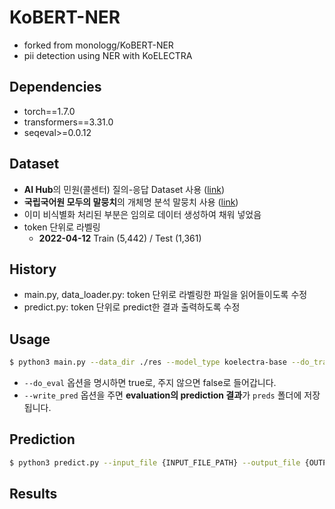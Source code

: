# KoBERT-NER

- forked from monologg/KoBERT-NER
- pii detection using NER with KoELECTRA

## Dependencies

- torch==1.7.0
- transformers==3.31.0
- seqeval>=0.0.12

## Dataset

- **AI Hub**의 민원(콜센터) 질의-응답 Dataset 사용 ([link](https://aihub.or.kr/aidata/30716))
- **국립국어원 모두의 말뭉치**의 개체명 분석 말뭉치 사용 ([link](https://corpus.korean.go.kr/main.do))
- 이미 비식별화 처리된 부분은 임의로 데이터 생성하여 채워 넣었음
- token 단위로 라벨링
  - **2022-04-12** Train (5,442) / Test (1,361) 

## History

- main.py, data_loader.py: token 단위로 라벨링한 파일을 읽어들이도록 수정
- predict.py: token 단위로 predict한 결과 출력하도록 수정


## Usage

```bash
$ python3 main.py --data_dir ./res --model_type koelectra-base --do_train --train_batch_size 64 --eval_batch_size 64 --logging_steps 71 --save_steps 15 --num_train_epochs 15
```
- `--do_eval` 옵션을 명시하면 true로, 주지 않으면 false로 들어갑니다.
- `--write_pred` 옵션을 주면 **evaluation의 prediction 결과**가 `preds` 폴더에 저장됩니다.


## Prediction

```bash
$ python3 predict.py --input_file {INPUT_FILE_PATH} --output_file {OUTPUT_FILE_PATH} --model_dir {SAVED_CKPT_PATH}
```

## Results



